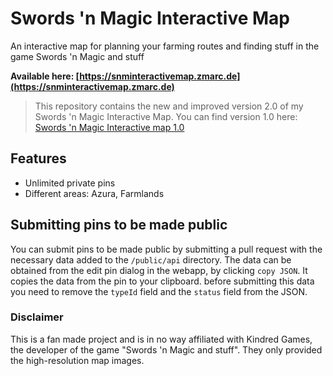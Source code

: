 # Swords 'n Magic Interactive Map

An interactive map for planning your farming routes and finding stuff in the game Swords 'n Magic and stuff

**Available here: [https://snminteractivemap.zmarc.de](https://snminteractivemap.zmarc.de)**

> This repository contains the new and improved version 2.0 of my Swords 'n Magic Interactive Map. You can find version 1.0 here: [Swords 'n Magic Interactive map 1.0](https://github.com/blechlawine/snminteractivemap)

## Features
- Unlimited private pins
- Different areas: Azura, Farmlands

## Submitting pins to be made public

You can submit pins to be made public by submitting a pull request with the necessary data added to the `/public/api` directory.
The data can be obtained from the edit pin dialog in the webapp, by clicking `copy JSON`. It copies the data from the pin to your clipboard. before submitting this data you need to remove the `typeId` field and the `status` field from the JSON.

### Disclaimer
This is a fan made project and is in no way affiliated with Kindred Games, the developer of the game "Swords 'n Magic and stuff". They only provided the high-resolution map images.
